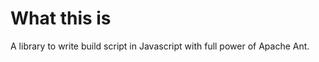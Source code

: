 <!-- @author takahashikzn -->

# What this is

A library to write build script in Javascript with full power of Apache Ant.
